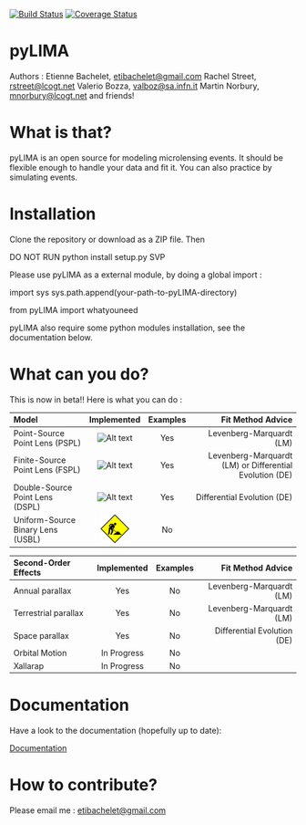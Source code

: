 [![Build Status](https://travis-ci.org/ebachelet/pyLIMA.svg?branch=master)](https://travis-ci.org/ebachelet/pyLIMA)
[![Coverage Status](https://coveralls.io/repos/github/ebachelet/pyLIMA/badge.svg?branch=master)](https://coveralls.io/github/ebachelet/pyLIMA?branch=master)

# pyLIMA

Authors : Etienne Bachelet, etibachelet@gmail.com 
	  Rachel Street, rstreet@lcogt.net
	  Valerio Bozza, valboz@sa.infn.it
	  Martin Norbury, mnorbury@lcogt.net
	  and friends!	

# What is that?

pyLIMA is an open source for modeling microlensing events.
It should be flexible enough to handle your data and fit it.
You can also practice by simulating events.

# Installation

Clone the repository or download as a ZIP file. Then

DO NOT RUN python install setup.py SVP

Please use pyLIMA as a external module, by doing a global import :

import sys
sys.path.append(your-path-to-pyLIMA-directory)

from pyLIMA import whatyouneed

pyLIMA also require some python modules installation, see the documentation below.

# What can you do?


This is now in beta!! Here is what you can do :

| Model | Implemented | Examples | Fit Method Advice | 
| :---         |     :---:      |:---: |    ---: |
| Point-Source Point Lens (PSPL)   | ![Alt text](http://www.nairaland.com/faces/smiley.png)     | Yes | Levenberg-Marquardt (LM)     |
| Finite-Source Point Lens (FSPL)   |  ![Alt text](http://www.nairaland.com/faces/smiley.png)      | Yes | Levenberg-Marquardt (LM) or Differential Evolution (DE)    |
| Double-Source Point Lens (DSPL)   | ![Alt text](http://www.nairaland.com/faces/smiley.png)     |  Yes | Differential Evolution (DE)    |
| Uniform-Source Binary Lens (USBL)   | ![Alt text](/doc/WIP.png)  | No |      |


| Second-Order Effects | Implemented | Examples |Fit Method Advice |
| :---         |     :---:      |   :---: |   ---: |
| Annual parallax   | Yes     | No | Levenberg-Marquardt (LM)     |
| Terrestrial parallax   | Yes     | No | Levenberg-Marquardt (LM) |
| Space parallax   | Yes     |  No| Differential Evolution (DE)    |
| Orbital Motion   | In Progress     | No |       |
| Xallarap   | In Progress     | No |       |

# Documentation
Have a look to the documentation (hopefully up to date):

[Documentation](https://ebachelet.github.io/pyLIMA/)

# How to contribute?

Please email me : etibachelet@gmail.com
